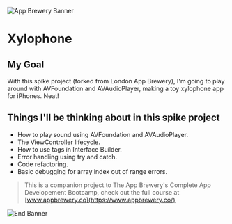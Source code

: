 
![App Brewery Banner](Documentation/AppBreweryBanner.png)

#  Xylophone

## My Goal

With this spike project (forked from London App Brewery), I'm going to play around with  AVFoundation and AVAudioPlayer, making a toy xylophone app for iPhones. Neat!

## Things I'll be thinking about in this spike project

* How to play sound using AVFoundation and AVAudioPlayer.
* The ViewController lifecycle.
* How to use tags in Interface Builder.
* Error handling using try and catch.
* Code refactoring.
* Basic debugging for array index out of range errors.


>This is a companion project to The App Brewery's Complete App Developement Bootcamp, check out the full course at [www.appbrewery.co](https://www.appbrewery.co/)

![End Banner](Documentation/readme-end-banner.png)
